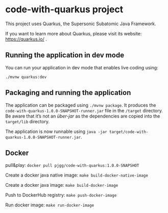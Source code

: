 # code-with-quarkus project

This project uses Quarkus, the Supersonic Subatomic Java Framework.

If you want to learn more about Quarkus, please visit its website: https://quarkus.io/ .

## Running the application in dev mode

You can run your application in dev mode that enables live coding using:
```
./mvnw quarkus:dev
```

## Packaging and running the application

The application can be packaged using `./mvnw package`.
It produces the `code-with-quarkus-1.0.0-SNAPSHOT-runner.jar` file in the `/target` directory.
Be aware that it’s not an _über-jar_ as the dependencies are copied into the `target/lib` directory.

The application is now runnable using `java -jar target/code-with-quarkus-1.0.0-SNAPSHOT-runner.jar`.

## Docker 

pull&play: `docker pull pjgg/code-with-quarkus:1.0.0-SNAPSHOT`

Create a docker java native image: `make build-docker-native-image`

Create a docker java image: `make build-docker-image`

Push to DockerHub registry: `make push-docker-image`

Run docker image: `make run-docker-image`